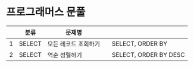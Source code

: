 # 프로그래머스 문풀

| |분류|문제명|||
|----|---|---|---|---|
|1|SELECT|모든 레코드 조회하기||SELECT, ORDER BY|
|2|SELECT|역순 정렬하기||SELECT, ORDER BY DESC|
